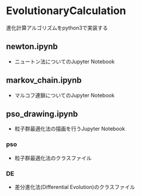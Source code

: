 # EvolutionaryCalculation
進化計算アルゴリズムをpython3で実装する

## newton.ipynb
- ニュートン法についてのJupyter Notebook

## markov_chain.ipynb
- マルコフ連鎖についてのJupyter Notebook

## pso_drawing.ipynb
- 粒子群最適化法の描画を行うJupyter Notebook

### pso
- 粒子群最適化法のクラスファイル

### DE
- 差分進化法(Differential Evolution)のクラスファイル